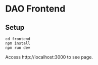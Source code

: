 # DAO Frontend
## Setup

```
cd frontend
npm install 
npm run dev
```
Access http://localhost:3000 to see page.

